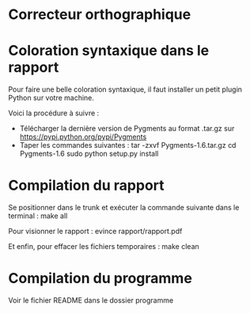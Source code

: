 Correcteur orthographique
===========
# Coloration syntaxique dans le rapport
Pour faire une belle coloration syntaxique, il faut installer un petit plugin Python sur votre machine.

Voici la procédure à suivre :
- Télécharger la dernière version de Pygments au format .tar.gz sur https://pypi.python.org/pypi/Pygments
-  Taper les commandes suivantes :
	tar -zxvf Pygments-1.6.tar.gz
	cd Pygments-1.6
	sudo python setup.py install

# Compilation du rapport
Se positionner dans le trunk et exécuter la commande suivante dans le terminal :
	make all

Pour visionner le rapport :
	evince rapport/rapport.pdf

Et enfin, pour effacer les fichiers temporaires : 
	make clean

# Compilation du programme
Voir le fichier README dans le dossier programme